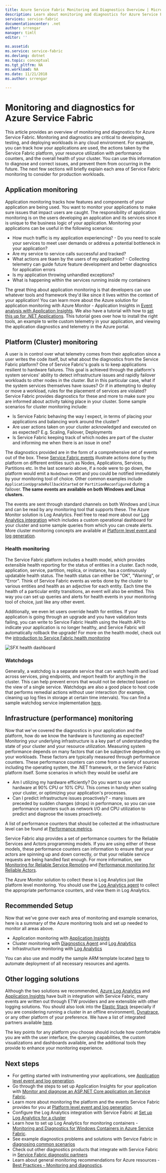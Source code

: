 ```yaml
---
title: Azure Service Fabric Monitoring and Diagnostics Overview | Microsoft Docs
description: Learn about monitoring and diagnostics for Azure Service Fabric clusters, applications, and services.
services: service-fabric
documentationcenter: .net
author: srrengar
manager: timlt
editor: ''

ms.assetid:
ms.service: service-fabric
ms.devlang: dotnet
ms.topic: conceptual
ms.tgt_pltfrm: NA
ms.workload: NA
ms.date: 11/21/2018
ms.author: srrengar

---
```


# Monitoring and diagnostics for Azure Service Fabric

This article provides an overview of monitoring and diagnostics for Azure Service Fabric. Monitoring and diagnostics are critical to developing, testing, and deploying workloads in any cloud environment. For example, you can track how your applications are used, the actions taken by the Service Fabric platform, your resource utilization with performance counters, and the overall health of your cluster. You can use this information to diagnose and correct issues, and prevent them from occurring in the future. The next few sections will briefly explain each area of Service Fabric monitoring to consider for production workloads. 

## Application monitoring
Application monitoring tracks how features and components of your application are being used. You want to monitor your applications to make sure issues that impact users are caught. The responsibility of application monitoring is on the users developing an application and its services since it is unique to the business logic of your application. Monitoring your applications can be useful in the following scenarios:
* How much traffic is my application experiencing? - Do you need to scale your services to meet user demands or address a potential bottleneck in your application?
* Are my service to service calls successful and tracked?
* What actions are tkaen by the users of my application? - Collecting telemetry can guide future feature development and better diagnostics for application errors
* Is my application throwing unhandled exceptions? 
* What is happening within the services running inside my containers

The great thing about application monitoring is that developers can use whatever tools and framework they'd like since it lives within the context of your application! You can learn more about the Azure solution for application monitoring with Azure Monitor - Application Insights in [Event analysis with Application Insights](service-fabric-diagnostics-event-analysis-appinsights.md).
We also have a tutorial with how to [set this up for .NET Applications](service-fabric-tutorial-monitoring-aspnet.md). This tutorial goes over how to install the right tools, an example to write custom telemetry in your application, and viewing the application diagnostics and telemetry in the Azure portal. 


## Platform (Cluster) monitoring
A user is in control over what telemetry comes from their application since a user writes the code itself, but what about the diagnostics from the Service Fabric platform? One of Service Fabric's goals is to keep applications resilient to hardware failures. This goal is achieved through the platform's system services' ability to detect infrastructure issues and rapidly failover workloads to other nodes in the cluster. But in this particular case, what if the system services themselves have issues? Or if in attempting to deploy or move a workload, rules for the placement of services are violated? Service Fabric provides diagnostics for these and more to make sure you are informed about activity taking place in your cluster. Some sample scenarios for cluster monitoring include:

* Is Service Fabric behaving the way I expect, in terms of placing your applications and balancing work around the cluster? 
* Are user actions taken on your cluster acknowledged and executed on as expected? E.g. Scaling, Failover, Deployments
* Is Service Fabric keeping track of which nodes are part of the cluster and informing me when there is an issue in one?

The diagnostics provided are in the form of a comprehensive set of events out of the box. These [Service Fabric events](service-fabric-diagnostics-events.md) illustrate actions done by the platform on different entities such as Nodes, Applications, Services, Partitions etc. In the last scenario above, if a node were to go down, the platform would emit a `NodeDown` event and you could be notified immediately by your monitoring tool of choice. Other common examples include `ApplicationUpgradeRollbackStarted` or `PartitionReconfigured` during a failover. **The same events are available on both Windows and Linux clusters.**

The events are sent through standard channels on both Windows and Linux and can be read by any monitoring tool that supports these. The Azure Monitor solution is Log Analytics. Feel free to read more about our [Log Analytics integration](service-fabric-diagnostics-event-analysis-oms.md) which includes a custom operational dashboard for your cluster and some sample queries from which you can create alerts. More cluster monitoring concepts are available at [Platform level event and log generation](service-fabric-diagnostics-event-generation-infra.md).

### Health monitoring
The Service Fabric platform includes a health model, which provides extensible health reporting for the status of entities in a cluster. Each node, application, service, partition, replica, or instance, has a continuously updatable health status. The health status can either be "OK", "Warning", or "Error". Think of Service Fabric events as verbs done by the cluster to various entities and health as an adjective for each entity. Each time the health of a particular entity transitions, an event will also be emitted. This way you can set up queries and alerts for health events in your monitoring tool of choice, just like any other event. 

Additionally, we even let users override health for entities. If your application is going through an upgrade and you have validation tests failing, you can write to Service Fabric Health using the Health API to indicate your application is no longer healthy, and Service Fabric will automatically rollback the upgrade! For more on the health model, check out the [introduction to Service Fabric health monitoring](service-fabric-health-introduction.md)

![SFX health dashboard](media/service-fabric-diagnostics-overview/sfx-healthstatus.png)


### Watchdogs
Generally, a watchdog is a separate service that can watch health and load across services, ping endpoints, and report health for anything in the cluster. This can help prevent errors that would not be detected based on the view of a single service. Watchdogs are also a good place to host code that performs remedial actions without user interaction (for example, cleaning up log files in storage at certain time intervals). You can find a sample watchdog service implementation [here](https://github.com/Azure-Samples/service-fabric-watchdog-service).

## Infrastructure (performance) monitoring
Now that we've covered the diagnostics in your application and the platform, how do we know the hardware is functioning as expected? Monitoring your underlying infrastructure is a key part of understanding the state of your cluster and your resource utilization. Measuring system performance depends on many factors that can be subjective depending on your workloads. These factors are typically measured through performance counters. These performance counters can come from a variety of sources including the operating system, the .NET framework, or the Service Fabric platform itself. Some scenarios in which they would be useful are

* Am I utilizing my hardware efficiently? Do you want to use your hardware at 90% CPU or 10% CPU. This comes in handy when scaling your cluster, or optimizing your application's processes.
* Can I predict infrastructure issues proactively? - many issues are preceded by sudden changes (drops) in performance, so you can use performance counters such as network I/O and CPU utilization to predict and diagnose the issues proactively.

A list of performance counters that should be collected at the infrastructure level can be found at [Performance metrics](service-fabric-diagnostics-event-generation-perf.md). 

Service Fabric alsp provides a set of performance counters for the Reliable Services and Actors programming models. If you are using either of these models, these performance counters can information to ensure that your actors are spinning up and down correctly, or that your reliable service requests are being handled fast enough. For more information, see [Monitoring for Reliable Service Remoting](service-fabric-reliable-serviceremoting-diagnostics.md#performance-counters) and [Performance monitoring for Reliable Actors](service-fabric-reliable-actors-diagnostics.md#performance-counters). 

The Azure Monitor solution to collect these is Log Analytics just like platform level monitoring. You should use the [Log Analytics agent](service-fabric-diagnostics-oms-agent.md) to collect the appropriate performance counters, and view them in Log Analytics.

## Recommended Setup
Now that we've gone over each area of monitoring and example scenarios, here is a summary of the Azure monitoring tools and set up needed to monitor all areas above. 

* Application monitoring with [Application Insights](service-fabric-tutorial-monitoring-aspnet.md)
* Cluster monitoring with [Diagnostics Agent](service-fabric-diagnostics-event-aggregation-wad.md) and [Log Analytics](service-fabric-diagnostics-oms-setup.md)
* Infrastructure monitoring with [Log Analytics](service-fabric-diagnostics-oms-agent.md)

You can also use and modify the sample ARM template located [here](service-fabric-diagnostics-oms-setup.md#Deploy-Log-Analytics-with-Azure-Resource-Manager) to automate deployment of all necessary resources and agents. 

## Other logging solutions

Although the two solutions we recommended, [Azure Log Analytics](service-fabric-diagnostics-event-analysis-oms.md) and [Application Insights](service-fabric-diagnostics-event-analysis-appinsights.md) have built in integration with Service Fabric, many events are written out through ETW providers and are extensible with other logging solutions. You should also look into the [Elastic Stack](https://www.elastic.co/products) (especially if you are considering running a cluster in an offline environment), [Dynatrace](https://www.dynatrace.com/), or any other platform of your preference. We have a list of integrated partners available [here](service-fabric-diagnostics-partners.md).

The key points for any platform you choose should include how comfortable you are with the user interface, the querying capabilities, the custom visualizations and dashboards available, and the additional tools they provide to enhance your monitoring experience. 

## Next steps

* For getting started with instrumenting your applications, see [Application level event and log generation](service-fabric-diagnostics-event-generation-app.md).
* Go through the steps to set up Application Insights for your application with [Monitor and diagnose an ASP.NET Core application on Service Fabric](service-fabric-tutorial-monitoring-aspnet.md).
* Learn more about monitoring the platform and the events Service Fabric provides for you at [Platform level event and log generation](service-fabric-diagnostics-event-generation-infra.md).
* Configure the Log Analytics integration with Service Fabric at [Set up Log Analytics for a cluster](service-fabric-diagnostics-oms-setup.md)
* Learn how to set up Log Analytics for monitoring containers - [Monitoring and Diagnostics for Windows Containers in Azure Service Fabric](service-fabric-tutorial-monitoring-wincontainers.md).
* See example diagnostics problems and solutions with Service Fabric in [diagnosing common scenarios](service-fabric-diagnostics-common-scenarios.md)
* Check out other diagnostics products that integrate with Service Fabric in [Service Fabric diagnostic partners](service-fabric-diagnostics-partners.md)
* Learn about general monitoring recommendations for Azure resources - [Best Practices - Monitoring and diagnostics](https://docs.microsoft.com/azure/architecture/best-practices/monitoring). 